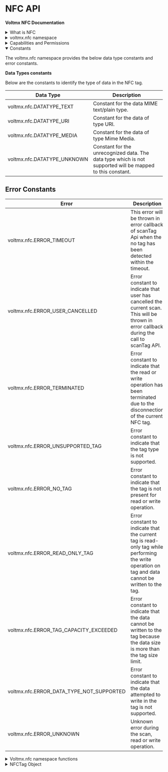                             
NFC API
========

**Voltmx NFC Documentation**

<details close markdown="block"><summary>What is NFC</summary>
Near Field Communication (NFC) is a set of short-range wireless technologies, typically requiring a distance of 4 cm or less to initiate a connection. NFC lets you share small payloads of data between the device and NFC tag.

For more information about the NFC specification please visit the official NFC forum link below.

click [here](https://gototags.com/companies/nfc-forum)

</details>

<details close markdown="block"><summary>voltmx.nfc namespace</summary>

Voltmx.nfc namespace provides a high-level interface to make the communication between NDEF capable NFC tags and the device.

NDEF is a standardized data format specification by the [NFC Forum](https://gototags.com/companies/nfc-forum) which is used to describe how a set of records to be encoded onto an NFC tag.

The voltmx NFC API's enables your application to write and read the data from NFC tag by scanning the tag with Android or iOS powered devices.

Currently, the below well-known types are supported for reading and writing the data from/to NFC tags on both Android and iOS.

* TEXT
* URI
* MIME_MEDIA
</details>

<details close markdown="block"><summary>Capabilities and Permissions</summary>
  
The following configuration needs to be set up for IRIS application to use NFC Tag API’s.<br>
<b>IOS</b>

IOS Requires Near Field Communication Tag Reader Session Formats Entitlement, find [here](https://opensource.hcltechsw.com/volt-mx-docs/95/docs/documentation/Iris/iris_user_guide/Content/Adding_iOS_app_Capabilities.html) how we can add iOS capabilities. For more info check apple documents [here](https://developer.apple.com/documentation/bundleresources/entitlements/com_apple_developer_nfc_readersession_formats?language=objc). Add below configuration to enable NFC for your iris project:

`"com.apple.developer.nfc.readersession.formats": ["TAG"]`

IOS also needs usage description in info.plist. Add the description with key NFCReaderUsageDescription.

<b>Android</b>

<b>To enable the NFC function for Android below permission must be added through Iris</b><br>
<b>< uses-permission android:name="android.permission.NFC"/ ></b>

>**Note:** If this permission is not added, NFC functionality for Android will not be enabled.

Depending on the application functionality, you may need to configure the intent filters if your application must listen to any data scanned from the NFC tag.

Detailed description related to Android manifest configuration is available [here]()

You can also check the official Android link for NFC [here](https://developer.android.com/develop/connectivity/nfc/nfc#manifest).

</details>

<details open markdown="block"><summary id="constants">Constants</summary>

The voltmx.nfc namespace provides the below data type constants and error constants.

**Data Types constants**

Below are the constants to identify the type of data in the NFC tag.

| Data Type | Description |
| --- | --- |
| voltmx.nfc.DATATYPE_TEXT | Constant for the data MIME text/plain type.|
| voltmx.nfc.DATATYPE_URI | Constant for the data of type URI.|
| voltmx.nfc.DATATYPE_MEDIA| Constant for the data of type Mime Media.|
| voltmx.nfc.DATATYPE_UNKNOWN| Constant for the unrecognized data. The data type which is not supported will be mapped to this constant.|

## Error Constants


| Error | Description |
| --- | --- |
| voltmx.nfc.ERROR_TIMEOUT | This error will be thrown in error callback of scanTag Api when the no tag has been detected within the timeout.|
| voltmx.nfc.ERROR_USER_CANCELLED| Error constant to indicate that user has cancelled the current scan. This will be thrown in error callback during the call to scanTag API.|
| voltmx.nfc.ERROR_TERMINATED | Error constant to indicate that the read or write operation has been terminated due to the disconnection of the current NFC tag.|
| voltmx.nfc.ERROR_UNSUPPORTED_TAG | Error constant to indicate that the tag type is not supported.|
| voltmx.nfc.ERROR_NO_TAG | Error constant to indicate that the tag is not present for read or write operation.|
| voltmx.nfc.ERROR_READ_ONLY_TAG| Error constant to indicate that the current tag is read-only tag while performing the write operation on tag and data cannot be written to the tag.|
| voltmx.nfc.ERROR_TAG_CAPACITY_EXCEEDED| Error constant to indicate that the data cannot be written to the tag because the data size is more than the tag size limit.|
| voltmx.nfc.ERROR_DATA_TYPE_NOT_SUPPORTED| Error constant to indicate that the data attempted to write in the tag is not supported.|
| voltmx.nfc.ERROR_UNKNOWN| Unknown error during the scan, read or write operation.|

</details>

<details close markdown="block"><summary>Voltmx.nfc namespace functions</summary>


| key | Description |
| --- | --- |
| voltmx.nfc.scanTag | Starts the scan session for nearby NFC tags. |
| voltmx.nfc.stopScan | Stops the current NFC tag scanning session. |
| voltmx.nfc.updateUI| Updates the UI (User Interface) while scan session is in progress. |

**1. voltmx.nfc.scanTag**

Starts the scan session for nearby NFC tags.

**Syntax:**

voltmx.nfc.scanTag(config, successcallback, errorcallback);

**Input Parameters:**

config [Object] - Mandatory

Using the config parameter, the user can customize the behavior of the nfc tag scan. It is an object that has the following key-value pairs:

| Function | Description |
| --- | --- |
|  scanContinuously`[Boolean]`(Optional)| Configure the behavior of scan should continuous or should be stopped after 1st tag identified. Th default value is true. |
|  message `[String]`(Optional) | Configure UI message text. Applicable for iOS only. The default value is empty |
|  scanTimeout`[number]`(Optional)| Configure scan timeout in milli seconds. The default timeout is 60 seconds. Configuring scan timeout applicable for Android only |

<b>successcallback [Function] - Mandatory</b>

The successcallback function specifies the callback function that must be executed when the API call is successful. The signature of the callback function is successcallback(tagsArray) where, tagsArray is an array of NFCTag object.

**errorcallback [Function] - Mandatory**

The errorcallback function specifies the callback function that must be executed when the API call fails. The callback function has the following signature:

errorcallback(readerror)- readerror is an object that has the following key-value pairs:

| key| Description |
| --- | --- |
|  errorCode [Number]| error code. All error code defined [here](#constants).|
|  errorMessage [String] | error message.|

<b>Return Values</b>

None.

Remarks

IOS shows UI.

<b>Example:</b>

```
function scanNFCTags() {

var config = {scanContinuously : false, message : "Hold your device near an NFC tag."};

if (voltmx.os.hasNFCSupport()) {

var errorCallback = function(error){

if(error.errorCode === voltmx.nfc.ERROR_TIMEOUT){

alert("Tag scan session timeout.");

}

};

var success = function(tags){

if(tags!=undefined && tags.length>0){

voltmx.nfc.updateUI({"message": tags.length+" tag(s) found."});

alert(tags.length+" tag(s) found.”);

voltmx.nfc.stopScan();

}

};

voltmx.nfc.scanTag(config, success, errorCallback);

} else {

alert("NFC Support is not available in this device");

}

}

```

<b>Platform Availability</b>

Android, iOS

## stopScan

Stops the current running NFC scan session.

<b>Syntax:</b>

voltmx.nfc.stopScan();

<b>Input Parameters:</b>

 None.

<b>Return Values</b>

None.

<b>Remarks</b>

None.

<b>Example:</b>

```
function scanNFCTags() {

var config={scanContinuously: false, message: "Hold your device near an NFC tag."};

if (voltmx.os.hasNFCSupport()) {

var errorCallback = function(error){

if(error.errorCode === voltmx.nfc.ERROR_TIMEOUT){

alert("Tag scan session timeout.");

}

};

var success = function(tags){

if(tags!=undefined && tags.length>0){

voltmx.nfc.updateUI({"message": tags.length+" tag(s) found."});

alert(tags.length+" tag(s) found.”);

voltmx.nfc.stopScan();

}

};

voltmx.nfc.scanTag(config, success, errorCallback);

} else {

alert("NFC Support is not available in this device");

}

}

```

**Platform Availability**

Android, iOS

**3. updateUI**

Update the UI during the NFC scan, reading/writing data, and finishing the scan session.

<b>Syntax:</b>

voltmx.nfc.updateUI(config);

<b>Input Parameters:</b>

<b>config [Object] - Optional</b>

The config object specifies what information should be updated on the UI. The config object contains certain key-value pairs.

config \[Object\] - Config object that has the following key-value pai

| key| Description |
| --- | --- |
|  message `[String]`(Optional)| Configure UI message text. Applicable for iOS only|

<b>Return Values</b>

None.

<b>Remarks</b>

Android does not have any UI effect by calling this API.

<b>Example:</b>

```
function readData() {

var config = {scanContinuously : false, message : "Hold your device near an NFC tag."};

if (voltmx.os.hasNFCSupport()) {

var scanFailureCallback = function(error){

if(error.errorCode === voltmx.nfc.ERROR_NO_TAG){

alert("Tag no longer nearby to read.");

}

};

var success = function(tags){

if(tags!=undefined && tags.length>0){

if(tags.length==1){

var readSuccessCallback = function(tagData){

var result = JSON.stringify(data);

voltmx.nfc.updateUI({"message": "Tag read success."});

voltmx.nfc.stopScan();

alert(result);

};

tags[0].readData(readSuccessCallback, scanFailureCallback)

}

else {

voltmx.nfc.updateUI({"message": "More than 1 tags found. Please present only 1 tag."});

}

}

};

voltmx.nfc.scanTag(config, success, scanFailureCallback);

} else {

alert("NFC Support is not available in this device");

}

}

```

<b>Platform Availability</b>

iOS

</details>

<details close markdown="block"><summary>NFCTag Object</summary>

The nfcTag object is part of the NFC API, and it represents an NFC Tag. Using a nfcTag object, your app can read and write the from/to the NFC tag. It consists of the following API elements.

* Methods 

**Overview**

Use the voltmx.nfc.scanTag API to get a nfcTag object. Once you get a nfcTag object, it can call the NFC tag object methods to read data, write data, or write application record of the NFC tag.

**NFCTag Methods**

The NFCTag Object consists of the following methods.

**1. readData**

Reads the data records of an NFC Tag.

<b>Syntax:</b>

readData(successcallback,errorcallback);

<b>Input Parameters:</b>

<b>successcallback [Function] - Mandatory</b>

The successcallback function specifies the callback function that must be executed when the API call is successful. The signature of the callback function is successcallback(tagDataArray) where, tagDataArray contains nfc data records of the NFCTag. It is an object array, and each object contains certain key-value pairs.

tagData \[Object\] - TagData that has the following key-value pairs

| key| Description |
| --- | --- |
|  type [Constant]| Type of data, like text, URI, or Media. All supported constants defined here|
|  data [Object] | Content of the specific tag record. For text and URI type data it is a string object. For Media type it is a voltmx.types.RawBytes object.|
|  mimeType [String] | Mime type of media data. Applicable only for Media type.|

**errorcallback [Function] - Mandatory**

The errorcallback function specifies the callback function that must be executed when the API call fails. The callback function has the following signature:

errorcallback(readerror)- readerror is an object that has the following key-value pairs:

| key| Description |
| --- | --- |
|  errorCode[Number] | error code. All error code defined [here](#constants). |
|  errorMessage [String] | error message. |

<b>Return Values</b>

None.

<b>Remarks</b>

This method only affects NFC tag nearby and scan session active.

<b>Example:</b>

```
function readData() {

var config = {scanContinuously:false, message:"Hold your device near an NFC tag."};

if (voltmx.os.hasNFCSupport()) {

var errorCallback = function(error){

if(error.errorCode === voltmx.nfc.ERROR_NO_TAG){

alert("Tag no longer nearby to read.");

}

};

var success = function(tags){

if(tags!=undefined && tags.length>0){

if(tags.length==1){

var readSuccessCallback = function(tagData){

var result = JSON.stringify(tagData);

voltmx.nfc.updateUI({"message": "Tag read success."});

voltmx.nfc.stopScan();

alert(result);

};

tags[0].readData(readSuccessCallback, errorCallback)

}

else {

voltmx.nfc.updateUI({"message": "More than 1 tags found. Please present only 1 tag."});

}

}

};

voltmx.nfc.scanTag(config, success, errorCallback);

} else {

alert("NFC Support is not available in this device");

}

```
Platform Availability

Android, iOS

**writeData**

<b>Syntax:</b>

writeData(data, shouldAppend, successcallback, errorcallback);

<b>Input Parameters:</b>

<b>data [Array] - Mandatory</b>

The data array specifies the array of records that must be written on the NFC tag. The signature of the data array is [recordData] where recordData contains certain key-value pairs.

recordData \[Object\] - Record data that has the following key-value pairs:

| key| Description |
| --- | --- |
|  type [Constant] | Type of data, like text, URI, or Media. All supported constants defined here|
|  data [Object] | Content of the specific tag record. For text and URI type data it is a string object. For Media type it is a voltmx.types.RawBytes object|
|  mimeType [String]| Mime type of media data. Applicable only for Media type.|

<b>shouldAppend[Boolean] - Mandatory</b>

The shouldAppend flag specifies that the data gets appended to existing data or write without append.

<b>successcallback [Function] - Mandatory</b>

The successcallback function specifies the callback function that must be executed when the API call is successful. The signature of the callback function is successcallback()

<b>errorcallback [Function] - Mandatory</b>

The errorcallback function specifies the callback function that must be executed when the API call fails. The callback function has the following signature:

errorcallback(readerror)- readerror is an object that has the following key-value pairs:

| key| Description |
| --- | --- |
|  errorCode [Number] | error code. All error code defined [here](#constants)|
|  errorMessage [String] | error message.|

**Return Values**

None.

**Remarks**

This method only affects NFC tag nearby and scan session active. The NFC tag should support writing data. Below iOS 13 OS devices will not support writing.

**Example:**

```
function writeData() {

var config = {scanContinuously : false, message: "Hold your device near an NFC tag to write data."};

if (voltmx.os.hasNFCSupport()) {

var errorCallback = function(error){

if(error.errorCode === voltmx.nfc.ERROR_NO_TAG){

alert("Tag no longer nearby to write.");

}

};

var success = function(tags){

if(tags!=undefined && tags.length>0){

if(tags.length==1){

var writeSuccessCallback = function(){

voltmx.nfc.updateUI({"message": "Tag write success."});

alert("Tag write success.");

voltmx.nfc.stopScan();

};

var vCardData = "BEGIN:VCARD\nVERSION:3.0\nN:Pallam;Madhukar\nORG:HCL\nADR:Hyderabad\nEND:VCARD";

var textData = "Hello World"; var uriData = "https://www.hcltech.com";

var data = [

{

type: voltmx.nfc.DATATYPE_TEXT,

data: textData

},

{

type: voltmx.nfc.DATATYPE_URI,

data: uriData

},

{

type: voltmx.nfc.DATATYPE_MEIDA,

data: new voltmx.types.RawBytes(vCardData),

mimeType: "text/vcard"

},

];

tags[0].writeData(data, false, writeSuccessCallback, errorCallback)

}

else {

voltmx.nfc.updateUI({"message": "More than 1 tags found. Please present only 1 tag."});

}

}

};

voltmx.nfc.scanTag(config, success, errorCallback);

} else {

alert("NFC Support is not available in this device");

}

}

```
**Platform Availability**

Android, iOS

### writeApplicationRecord

This API writes the android application record to NFC tag and calls the success/failure callback if defined.

Application record is the valid application package in the form of String.

When the embedded application record present in the tag is scanned, it is guaranteed that Android system launch that application.

If the application is not installed on device, system launches Google Play to download the application.

<b>Syntax:</b>

writeApplicationRecord(packageName, successcallback, errorcallback);

<b>Input Parameters:</b>

<b>packageName[String] - Mandatory</b>

Package name is the valid application package name in terms of String.

<b>successcallback [Function] - Mandatory</b>

The successcallback function specifies the callback function that must be executed when the API call is successful. The signature of the callback function is successcallback()

<b>errorcallback [Function] - Mandatory</b>

The errorcallback function specifies the callback function that must be executed when the API call fails. The callback function has the following signature:

errorcallback(readerror)- readerror is an object that has the following key-value pairs:

| key| Description |
| --- | --- |
|  errorCode [Number] | error code. All error code defined [here](#constants)|
|  errorMessage [String | error message.|

<b>Return Values</b> 

None.

<b>Remarks</b>

This Api is only supported on Android.

<b>Example:</b>

```
writePackage: function(package) {
var config = {
message: "Hold your device near an NFC tag." 
};
var tagFoundCallback = function(tags) {
if (tags.length > 0) {
if (tags.length == 1) {
var tag = tags[0]; //choosing first tag.  
var writeSuccessCallback = function(data){
voltmx.print("NFC Write success::" + data);
alert("Package write success!!");
voltmx.nfc.updateUI({
message: "Package write success!!" 
});
voltmx.nfc.stopScan();
};
var writeFailureCallback = function(errorCode) {
voltmx.print("Package write Failure");
alert("Package write Failure");
};
tag.writeApplicationRecord(package, writeSuccessCallback, writeFailureCallback);
} else {
voltmx.nfc.updateUI({
message: "More than 1 tags found. Please present only 1 tag." 
});
}
}
};
var errorCallback = function(errorCode) {
voltmx.print("NFC ERROR :: " + errorCode);
};
voltmx.nfc.scanTag(config, tagFoundCallback, errorCallback);
}
    
```

 <b>Platform Availability</b>           

 Android

</details>

